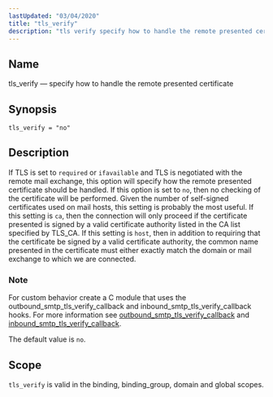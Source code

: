 ```yaml
---
lastUpdated: "03/04/2020"
title: "tls_verify"
description: "tls verify specify how to handle the remote presented certificate tls verify no If TLS is set to required or ifavailable and TLS is negotiated with the remote mail exchange this option will specify how the remote presented certificate should be handled If this option is set to no then..."
---
```


<a name="conf.ref.tls_verify"></a> 
## Name

tls_verify — specify how to handle the remote presented certificate

## Synopsis

`tls_verify = "no"`

<a name="idp12165712"></a> 
## Description

If TLS is set to `required` or `ifavailable` and TLS is negotiated with the remote mail exchange, this option will specify how the remote presented certificate should be handled. If this option is set to `no`, then no checking of the certificate will be performed. Given the number of self-signed certificates used on mail hosts, this setting is probably the most useful. If this setting is `ca`, then the connection will only proceed if the certificate presented is signed by a valid certificate authority listed in the CA list specified by TLS_CA. If this setting is `host`, then in addition to requiring that the certificate be signed by a valid certificate authority, the common name presented in the certificate must either exactly match the domain or mail exchange to which we are connected.

### Note

For custom behavior create a C module that uses the outbound_smtp_tls_verify_callback and inbound_smtp_tls_verify_callback hooks. For more information see [outbound_smtp_tls_verify_callback](/momentum/3/3-api/hooks-core-outbound-smtp-tls-verify-callback) and [inbound_smtp_tls_verify_callback](/momentum/3/3-api/hooks-core-inbound-smtp-tls-verify-callback).

The default value is `no`.

<a name="idp12174000"></a> 
## Scope

`tls_verify` is valid in the binding, binding_group, domain and global scopes.